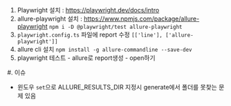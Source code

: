 1. Playwright 설치 : https://playwright.dev/docs/intro
2. allure-playwright 설치 : https://www.npmjs.com/package/allure-playwright
   `npm i -D @playwright/test allure-playwright`
3. `playwright.config.ts` 파일에 report 수정
   `[['line'], ['allure-playwright']]`
4. allure cli 설치
   `npm install -g allure-commandline --save-dev`
5. playwright 테스트 - allure로 report생성 - open하기

#. 이슈

-   윈도우 `set`으로 ALLURE_RESULTS_DIR 지정시 generate에서 폴더를 못찾는 문제 있음
